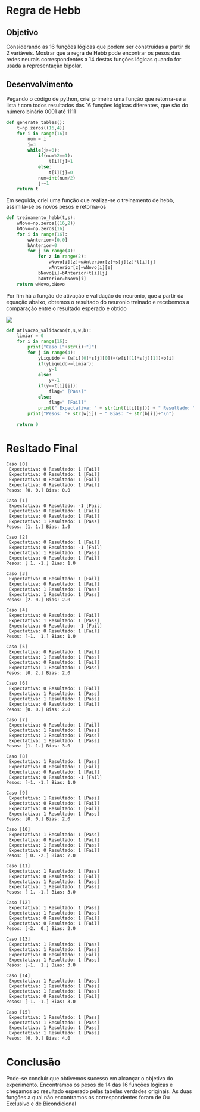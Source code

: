 # Regra de Hebb

## Objetivo

Considerando as 16 funções lógicas que podem ser construidas a partir de 2 variáveis.
Mostrar que a regra de Hebb pode encontrar os pesos das redes neurais correspondentes
a 14 destas funções lógicas quando for usada a representação bipolar.

## Desenvolvimento

Pegando o código de python, criei primeiro uma função que retorna-se a lista *t* com todos resultados das 16 funções lógicas diferentes, que são do número binário 0001 até 1111

```python
def generate_tables():
    t=np.zeros((16,4))
    for i in range(16):
        num = i
        j=3
        while(j>=0):
            if(num%2==1):
                t[i][j]=1
            else:
                t[i][j]=0
            num=int(num/2)
            j-=1
    return t
```

Em seguida, criei uma função que realiza-se o treinamento de hebb, assimila-se os novos pesos e retorna-os

```python
def treinamento_hebb(t,s):
    wNovo=np.zeros((16,2))
    bNovo=np.zeros(16)
    for i in range(16):
        wAnterior=[0,0]
        bAnterior=0
        for j in range(4):
            for z in range(2):
                wNovo[i][z]=wAnterior[z]+s[j][z]*t[i][j]
                wAnterior[z]=wNovo[i][z]
            bNovo[i]=bAnterior+t[i][j]
            bAnterior=bNovo[i]
    return wNovo,bNovo
```

Por fim há a função de ativação e validação do neuronio, que a partir da equação abaixo,
obtemos o resultado do neuronio treinado e recebemos a comparação entre o resultado esperado e obtido

<img src=https://latex.codecogs.com/gif.latex?y%3D%5Csum_j%20w_jx_j>

```python
def ativacao_validacao(t,s,w,b):
    limiar = 0 
    for i in range(16):
        print("Caso ["+str(i)+"]")
        for j in range(4):
            yLiquido = (w[i][0]*s[j][0])+(w[i][1]*s[j][1])+b[i]
            if(yLiquido>=limiar):
                y=1
            else:
                y=-1
            if(y==t[i][j]):
                flag=" [Pass]"
            else:
                flag=" [Fail]"
            print(" Expectativa: " + str(int(t[i][j])) + " Resultado: " + str(y) + flag)
        print("Pesos: "+ str(w[i]) + " Bias: "+ str(b[i])+"\n")

    return 0
```

# Resltado Final

```
Caso [0]
 Expectativa: 0 Resultado: 1 [Fail]
 Expectativa: 0 Resultado: 1 [Fail]
 Expectativa: 0 Resultado: 1 [Fail]
 Expectativa: 0 Resultado: 1 [Fail]
Pesos: [0. 0.] Bias: 0.0

Caso [1]
 Expectativa: 0 Resultado: -1 [Fail]
 Expectativa: 0 Resultado: 1 [Fail]
 Expectativa: 0 Resultado: 1 [Fail]
 Expectativa: 1 Resultado: 1 [Pass]
Pesos: [1. 1.] Bias: 1.0

Caso [2]
 Expectativa: 0 Resultado: 1 [Fail]
 Expectativa: 0 Resultado: -1 [Fail]
 Expectativa: 1 Resultado: 1 [Pass]
 Expectativa: 0 Resultado: 1 [Fail]
Pesos: [ 1. -1.] Bias: 1.0

Caso [3]
 Expectativa: 0 Resultado: 1 [Fail]
 Expectativa: 0 Resultado: 1 [Fail]
 Expectativa: 1 Resultado: 1 [Pass]
 Expectativa: 1 Resultado: 1 [Pass]
Pesos: [2. 0.] Bias: 2.0

Caso [4]
 Expectativa: 0 Resultado: 1 [Fail]
 Expectativa: 1 Resultado: 1 [Pass]
 Expectativa: 0 Resultado: -1 [Fail]
 Expectativa: 0 Resultado: 1 [Fail]
Pesos: [-1.  1.] Bias: 1.0

Caso [5]
 Expectativa: 0 Resultado: 1 [Fail]
 Expectativa: 1 Resultado: 1 [Pass]
 Expectativa: 0 Resultado: 1 [Fail]
 Expectativa: 1 Resultado: 1 [Pass]
Pesos: [0. 2.] Bias: 2.0

Caso [6]
 Expectativa: 0 Resultado: 1 [Fail]
 Expectativa: 1 Resultado: 1 [Pass]
 Expectativa: 1 Resultado: 1 [Pass]
 Expectativa: 0 Resultado: 1 [Fail]
Pesos: [0. 0.] Bias: 2.0

Caso [7]
 Expectativa: 0 Resultado: 1 [Fail]
 Expectativa: 1 Resultado: 1 [Pass]
 Expectativa: 1 Resultado: 1 [Pass]
 Expectativa: 1 Resultado: 1 [Pass]
Pesos: [1. 1.] Bias: 3.0

Caso [8]
 Expectativa: 1 Resultado: 1 [Pass]
 Expectativa: 0 Resultado: 1 [Fail]
 Expectativa: 0 Resultado: 1 [Fail]
 Expectativa: 0 Resultado: -1 [Fail]
Pesos: [-1. -1.] Bias: 1.0

Caso [9]
 Expectativa: 1 Resultado: 1 [Pass]
 Expectativa: 0 Resultado: 1 [Fail]
 Expectativa: 0 Resultado: 1 [Fail]
 Expectativa: 1 Resultado: 1 [Pass]
Pesos: [0. 0.] Bias: 2.0

Caso [10]
 Expectativa: 1 Resultado: 1 [Pass]
 Expectativa: 0 Resultado: 1 [Fail]
 Expectativa: 1 Resultado: 1 [Pass]
 Expectativa: 0 Resultado: 1 [Fail]
Pesos: [ 0. -2.] Bias: 2.0

Caso [11]
 Expectativa: 1 Resultado: 1 [Pass]
 Expectativa: 0 Resultado: 1 [Fail]
 Expectativa: 1 Resultado: 1 [Pass]
 Expectativa: 1 Resultado: 1 [Pass]
Pesos: [ 1. -1.] Bias: 3.0

Caso [12]
 Expectativa: 1 Resultado: 1 [Pass]
 Expectativa: 1 Resultado: 1 [Pass]
 Expectativa: 0 Resultado: 1 [Fail]
 Expectativa: 0 Resultado: 1 [Fail]
Pesos: [-2.  0.] Bias: 2.0

Caso [13]
 Expectativa: 1 Resultado: 1 [Pass]
 Expectativa: 1 Resultado: 1 [Pass]
 Expectativa: 0 Resultado: 1 [Fail]
 Expectativa: 1 Resultado: 1 [Pass]
Pesos: [-1.  1.] Bias: 3.0

Caso [14]
 Expectativa: 1 Resultado: 1 [Pass]
 Expectativa: 1 Resultado: 1 [Pass]
 Expectativa: 1 Resultado: 1 [Pass]
 Expectativa: 0 Resultado: 1 [Fail]
Pesos: [-1. -1.] Bias: 3.0

Caso [15]
 Expectativa: 1 Resultado: 1 [Pass]
 Expectativa: 1 Resultado: 1 [Pass]
 Expectativa: 1 Resultado: 1 [Pass]
 Expectativa: 1 Resultado: 1 [Pass]
Pesos: [0. 0.] Bias: 4.0
```

# Conclusão

Pode-se concluir que obtivemos sucesso em alcançar o objetivo do experimento. Encontramos os pesos de 14 das 16 funções lógicas e chegamos ao resultado esperado pelas tabelas
verdades originais.
As duas funções a qual não encontramos os correspondentes foram de Ou Exclusivo e de
Bicondicional
